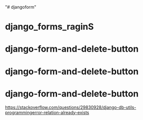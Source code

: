 "# djangoform" 
# django_forms_raginS
# django-form-and-delete-button
# django-form-and-delete-button
# django-form-and-delete-button

https://stackoverflow.com/questions/29830928/django-db-utils-programmingerror-relation-already-exists
